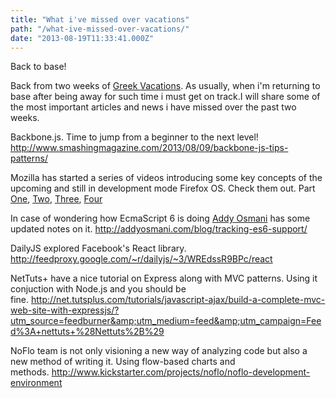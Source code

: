 ```yaml
---
title: "What i've missed over vacations"
path: "/what-ive-missed-over-vacations/"
date: "2013-08-19T11:33:41.000Z"
---
```


Back to base!

Back from two weeks of <a title="Thasos" href="http://el.wikipedia.org/wiki/%CE%98%CE%AC%CF%83%CE%BF%CF%82">Greek </a><a title="Samothraki" href="http://el.wikipedia.org/wiki/%CE%A3%CE%B1%CE%BC%CE%BF%CE%B8%CF%81%CE%AC%CE%BA%CE%B7">Vacations</a>. As usually, when i'm returning to base after being away for such time i must get on track.I will share some of the most important articles and news i have missed over the past two weeks.

Backbone.js. Time to jump from a beginner to the next level! http://www.smashingmagazine.com/2013/08/09/backbone-js-tips-patterns/

Mozilla has started a series of videos introducing some key concepts of the upcoming and still in development mode Firefox OS. Check them out. Part <a href="https://hacks.mozilla.org/2013/06/firefox-os-for-developers-the-platform-html5-deserves/">One</a>, <a href="https://hacks.mozilla.org/2013/07/app-discovery-firefox-os-for-developers-the-platform-html5-deserves/">Two</a>, <a href="https://hacks.mozilla.org/?p=21869">Three</a>, <a href="https://hacks.mozilla.org/2013/08/firefox-marketplace-and-alternatives-firefox-os-for-developers-the-platform-html5-deserves/">Four</a>

In case of wondering how EcmaScript 6 is doing <a title="Addy Osmani" href="http://addyosmani.com/">Addy Osmani</a> has some updated notes on it. http://addyosmani.com/blog/tracking-es6-support/

DailyJS explored Facebook's React library. http://feedproxy.google.com/~r/dailyjs/~3/WREdssR9BPc/react

NetTuts+ have a nice tutorial on Express along with MVC patterns. Using it conjuction with Node.js and you should be fine. <a href="http://net.tutsplus.com/tutorials/javascript-ajax/build-a-complete-mvc-web-site-with-expressjs/?utm_source=feedburner&amp;utm_medium=feed&amp;utm_campaign=Feed%3A+nettuts+%28Nettuts%2B%29">http://net.tutsplus.com/tutorials/javascript-ajax/build-a-complete-mvc-web-site-with-expressjs/?utm_source=feedburner&amp;utm_medium=feed&amp;utm_campaign=Feed%3A+nettuts+%28Nettuts%2B%29</a>

NoFlo team is not only visioning a new way of analyzing code but also a new method of writing it. Using flow-based charts and methods. <a href="http://www.kickstarter.com/projects/noflo/noflo-development-environment">http://www.kickstarter.com/projects/noflo/noflo-development-environment</a>
